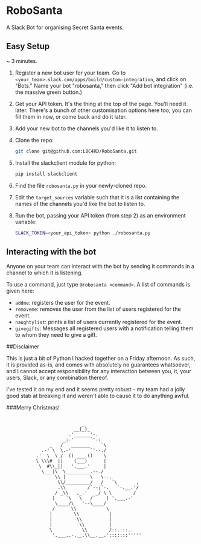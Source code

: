 # RoboSanta
A Slack Bot for organising Secret Santa events.

## Easy Setup

~ 3 minutes.

1. Register a new bot user for your team. Go to `<your_team>.slack.com/apps/build/custom-integration`, and click on "Bots." Name your bot "robosanta," then click "Add bot integration" (i.e. the massive green button.)

2. Get your API token. It's the thing at the top of the page. You'll need it later. There's a bunch of other customisation options here too; you can fill them in now, or come back and do it later.

3. Add your new bot to the channels you'd like it to listen to.

4. Clone the repo:

	```bash
	git clone git@github.com:L0C4RD/RoboSanta.git
	```

5. Install the slackclient module for python:

	```bash
	pip install slackclient
	```

6. Find the file `robosanta.py` in your newly-cloned repo.

7. Edit the `target_sources` variable such that it is a list containing the names of the channels you'd like the bot to listen to.

8. Run the bot, passing your API token (from step 2) as an environment variable:

	```bash
	SLACK_TOKEN=<your_api_token> python ./robosanta.py
	```



## Interacting with the bot

Anyone on your team can interact with the bot by sending it commands in a channel to which it is listening.

To use a command, just type `@robosanta <command>`. A list of commands is given here:

 - `addme`: registers the user for the event.
 - `removeme`: removes the user from the list of users registered for the event.
 - `naughtylist`: prints a list of users currently registered for the event.
 - `givegifts`: Messages all registered users with a notification telling them to whom they need to give a gift.

##Disclaimer

This is just a bit of Python I hacked together on a Friday afternoon. As such, it is provided as-is, and comes with absolutely no guarantees whatsoever, and I cannot accept responsibility for any interaction between you, it, your users, Slack, or any combination thereof.

I've tested it on my end and it seems pretty robust - my team had a jolly good stab at breaking it and weren't able to cause it to do anything awful.

###Merry Christmas!

```

                            _
                         __{_}_
                       .'______'-.
                     _:-'      `'-:
                _   /   _______    `\
             .-' \  \.-'       `'--./
           .'  \  \ /  () ___ ()    \
           \ \\\#  ||    (___)      |
            \  #\\_||   '.___.'     |
             \___|\  \_________.--./
                  \\ |         \   \--.
                   \\/_________/   /   `\       ,
                   .\\        /`--;`-.   `-.__.'/
                  / _\\   ,_.'   _/ \ \        /
                 |    `\   \   /`    | '.___.-'
                  \____/\   '--\____/
                 /      \\           \
                |        \\           |
                |         \\          |
                |          \\         |
                \           \\        /::.:::..
                 '.___..-.__.\\__.__.':::::::'''''

```


